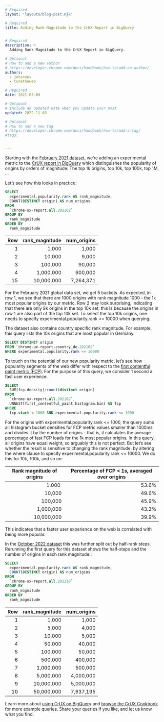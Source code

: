 ```yaml
---
# Required
layout: 'layouts/blog-post.njk'

# Required
title: Adding Rank Magnitude to the CrUX Report in BigQuery


# Required
description: >
  Adding Rank Magnitude to the CrUX Report in BigQuery.

# Optional
# How to add a new author
# https://developer.chrome.com/docs/handbook/how-to/add-an-author/
authors:
  - johannes
  - tunetheweb

# Required
date: 2021-03-09

# Optional
# Include an updated date when you update your post
updated: 2022-11-08

# Optional
# How to add a new tag
# https://developer.chrome.com/docs/handbook/how-to/add-a-tag/
#tags:


---
```


Starting with the [February 2021 dataset](/docs/crux/release-notes/#202101), we’re adding an experimental metric to the [CrUX report in BigQuery](/docs/crux/bigquery/) which distinguishes the popularity of origins by orders of magnitude: The top 1k origins, top 10k, top 100k, top 1M, ...

Let’s see how this looks in practice:

```sql
SELECT
  experimental.popularity.rank AS rank_magnitude,
  COUNT(DISTINCT origin) AS num_origins
FROM
  `chrome-ux-report.all.202102`
GROUP BY
  rank_magnitude
ORDER BY
  rank_magnitude
```


<table>
  <thead>
    <tr>
      <th>Row</th>
      <th>rank_magnitude</th>
      <th>num_origins</th>
    </tr>
  </thead>
  <tbody>
    <tr>
      <td style="text-align: right;">1</td>
      <td style="text-align: right;">1,000</td>
      <td style="text-align: right;">1,000</td>
    </tr>
    <tr>
      <td style="text-align: right;">2</td>
      <td style="text-align: right;">10,000</td>
      <td style="text-align: right;">9,000</td>
    </tr>
    <tr>
      <td style="text-align: right;">3</td>
      <td style="text-align: right;">100,000</td>
      <td style="text-align: right;">90,000</td>
    </tr>
    <tr>
      <td style="text-align: right;">4</td>
      <td style="text-align: right;">1,000,000</td>
      <td style="text-align: right;">900,000</td>
    </tr>
    <tr>
      <td style="text-align: right;">15</td>
      <td style="text-align: right;">10,000,000</td>
      <td style="text-align: right;">7,264,371</td>
    </tr>
  </tbody>
</table>

For the February 2021 global data set, we get 5 buckets. As expected, in row 1,
we see that there are 1000 origins with rank magnitude 1000 - the 1k most
popular origins by our metric. Row 2 may look surprising, indicating that there
are only 9k origins in the top 10k set; this is because the origins in row 1 are
also part of the top 10k set. To select the top 10k origins, one needs to
specify experimental.popularity.rank <= 10000 when querying.

The dataset also contains country specific rank magnitude. For example, this
query lists the 10k origins that are most popular in Germany.


```sql
SELECT DISTINCT origin
FROM `chrome-ux-report.country_de.202102`
WHERE experimental.popularity.rank <= 10000
```

To touch on the potential of our new popularity metric, let’s see how popularity
segments of the web differ with respect to the [first contentful paint metric
(FCP)](https://web.dev/articles/first-contentful-paint). For the purpose of this query,
we consider 1 second a fast user experience.

```sql
SELECT
  SUM(fcp.density)/count(distinct origin)
FROM
  `chrome-ux-report.all.202102`,
  UNNEST(first_contentful_paint.histogram.bin) AS fcp
WHERE
  fcp.start < 1000 AND experimental.popularity.rank <= 1000
```

For the origins with experimental.popularity.rank <= 1000, the query sums all
histogram bucket densities for FCP metric values smaller than 1000ms and divides
it by the number of origins - that is, it calculates the average percentage of
fast FCP loads for the 1k most popular origins. In this query, all origins have
equal weight, so arguably this is not perfect. But let’s see whether the result
is sensitive to changing the rank magnitude, by altering the where clause to
specify experimental.popularity.rank <= 10000. We do this for 10k, 100k, and so
on:

<table>
  <thead>
    <tr>
      <th>Rank magnitude of origins</th>
      <th>Percentage of FCP < 1s, averaged over origins</th>
    </tr>
  </thead>
  <tbody>
    <tr>
      <td style="text-align: right;">1.000 </td>
      <td style="text-align: right;">53.6%</td>
    </tr>
    <tr>
      <td style="text-align: right;">10,000</td>
      <td style="text-align: right;">49.6%</td>
    </tr>
    <tr>
      <td style="text-align: right;">100,000</td>
      <td style="text-align: right;">45.9%</td>
    </tr>
    <tr>
      <td style="text-align: right;">1,000,000 </td>
      <td style="text-align: right;">43.2% </td>
    </tr>
    <tr>
      <td style="text-align: right;">10,000,000</td>
      <td style="text-align: right;">39.9%</td>
    </tr>
  </tbody>
</table>

This indicates that a faster user experience on the web is correlated with being more popular.

In the [October 2022 dataset](/docs/crux/release-notes/#202210) this was further split out by half-rank steps. Rerunning the first query for this dataset shows the half-steps and the number of origins in each rank magnitude::

```sql
SELECT
  experimental.popularity.rank AS rank_magnitude,
  COUNT(DISTINCT origin) AS num_origins
FROM
  `chrome-ux-report.all.202210`
GROUP BY
  rank_magnitude
ORDER BY
  rank_magnitude
```

<table>
  <thead>
    <tr>
      <th>Row</th>
      <th>rank_magnitude</th>
      <th>num_origins</th>
    </tr>
  </thead>
  <tbody>
    <tr>
      <td style="text-align: right;">1</td>
      <td style="text-align: right;">1,000</td>
      <td style="text-align: right;">1,000</td>
    </tr>
    <tr>
      <td style="text-align: right;">2</td>
      <td style="text-align: right;">5,000</td>
      <td style="text-align: right;">4,000</td>
    </tr>
    <tr>
      <td style="text-align: right;">3</td>
      <td style="text-align: right;">10,000</td>
      <td style="text-align: right;">5,000</td>
    </tr>
    <tr>
      <td style="text-align: right;">4</td>
      <td style="text-align: right;">50,000</td>
      <td style="text-align: right;">40,000</td>
    </tr>
    <tr>
      <td style="text-align: right;">5</td>
      <td style="text-align: right;">100,000</td>
      <td style="text-align: right;">50,000</td>
    </tr>
    <tr>
      <td style="text-align: right;">6</td>
      <td style="text-align: right;">500,000</td>
      <td style="text-align: right;">400,000</td>
    </tr>
    <tr>
      <td style="text-align: right;">7</td>
      <td style="text-align: right;">1,000,000</td>
      <td style="text-align: right;">500,000</td>
    </tr>
    <tr>
      <td style="text-align: right;">8</td>
      <td style="text-align: right;">5,000,000</td>
      <td style="text-align: right;">4,000,000</td>
    </tr>
    <tr>
      <td style="text-align: right;">9</td>
      <td style="text-align: right;">10,000,000</td>
      <td style="text-align: right;">5,000,000</td>
    </tr>
    <tr>
      <td style="text-align: right;">10</td>
      <td style="text-align: right;">50,000,000</td>
      <td style="text-align: right;">7,637,195</td>
    </tr>
  </tbody>
</table>


Learn more about [using CrUX on BigQuery](/docs/crux/bigquery/) and [browse the CrUX Cookbook](https://github.com/GoogleChrome/CrUX/tree/main/sql) for more example queries. Share your queries if you like, and let us know what you find.

